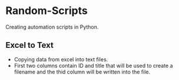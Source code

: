 # Random-Scripts
Creating automation scripts in Python.

## Excel to Text
- Copying data from excel into text files.
- First two columns contain ID and title that will be used to create a filename and the thid column will be written into the file.
